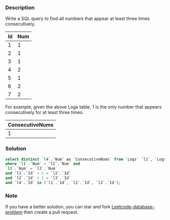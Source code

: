 ### Description

Write a SQL query to find all numbers that appear at least three times consecutively.

| Id | Num |
|----|-----|
| 1  |  1  |
| 2  |  1  |
| 3  |  1  |
| 4  |  2  |
| 5  |  1  |
| 6  |  2  |
| 7  |  2  |

For example, given the above Logs table, 1 is the only number that appears consecutively for at least three times.

| ConsecutiveNums |
|-----------------|
| 1               |

### Solution

```sql
select distinct `l4`.`Num` as `ConsecutiveNums` from `Logs` `l1`, `Logs` `l2`, `Logs` `l3`, `Logs` `l4`
where `l1`.`Num` = `l2`.`Num` and 
`l2`.`Num` = `l3`.`Num`
and `l1`.`Id` + 1 = `l2`.`Id`
and `l2`.`Id` + 1 = `l3`.`Id`
and `l4`.`Id` in (`l1`.`Id`, `l2`.`Id`, `l3`.`Id`);
```

### Note

If you have a better solution, you can star and fork [Leetcode-database-problem](https://github.com/xx19941215/Leetcode-database-problem) then create a pull request.